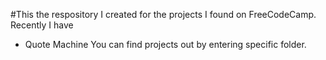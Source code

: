 #This the respository I created for the projects I found on FreeCodeCamp. Recently I have
  * Quote Machine
You can find projects out by entering specific folder.